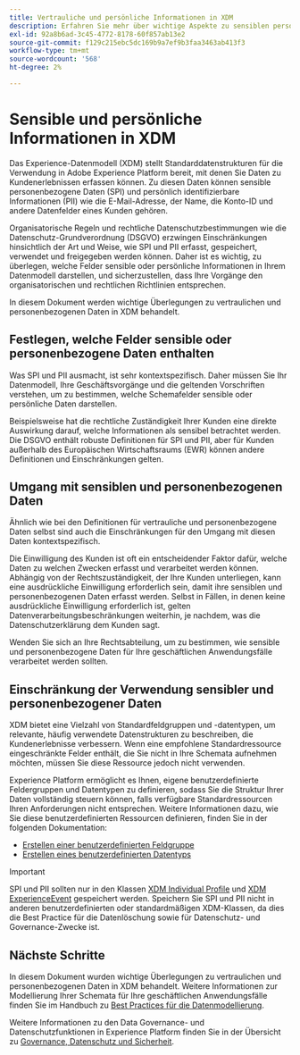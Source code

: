 ```yaml
---
title: Vertrauliche und persönliche Informationen in XDM
description: Erfahren Sie mehr über wichtige Aspekte zu sensiblen personenbezogenen Daten (SPI) und persönlich identifizierbaren Informationen (PII) im Experience-Datenmodell (XDM).
exl-id: 92a8b6ad-3c45-4772-8178-60f857ab13e2
source-git-commit: f129c215ebc5dc169b9a7ef9b3faa3463ab413f3
workflow-type: tm+mt
source-wordcount: '568'
ht-degree: 2%

---
```


# Sensible und persönliche Informationen in XDM

Das Experience-Datenmodell (XDM) stellt Standarddatenstrukturen für die Verwendung in Adobe Experience Platform bereit, mit denen Sie Daten zu Kundenerlebnissen erfassen können. Zu diesen Daten können sensible personenbezogene Daten (SPI) und persönlich identifizierbare Informationen (PII) wie die E-Mail-Adresse, der Name, die Konto-ID und andere Datenfelder eines Kunden gehören.

Organisatorische Regeln und rechtliche Datenschutzbestimmungen wie die Datenschutz-Grundverordnung (DSGVO) erzwingen Einschränkungen hinsichtlich der Art und Weise, wie SPI und PII erfasst, gespeichert, verwendet und freigegeben werden können. Daher ist es wichtig, zu überlegen, welche Felder sensible oder persönliche Informationen in Ihrem Datenmodell darstellen, und sicherzustellen, dass Ihre Vorgänge den organisatorischen und rechtlichen Richtlinien entsprechen.

In diesem Dokument werden wichtige Überlegungen zu vertraulichen und personenbezogenen Daten in XDM behandelt.

## Festlegen, welche Felder sensible oder personenbezogene Daten enthalten

Was SPI und PII ausmacht, ist sehr kontextspezifisch. Daher müssen Sie Ihr Datenmodell, Ihre Geschäftsvorgänge und die geltenden Vorschriften verstehen, um zu bestimmen, welche Schemafelder sensible oder persönliche Daten darstellen.

Beispielsweise hat die rechtliche Zuständigkeit Ihrer Kunden eine direkte Auswirkung darauf, welche Informationen als sensibel betrachtet werden. Die DSGVO enthält robuste Definitionen für SPI und PII, aber für Kunden außerhalb des Europäischen Wirtschaftsraums (EWR) können andere Definitionen und Einschränkungen gelten.

## Umgang mit sensiblen und personenbezogenen Daten

Ähnlich wie bei den Definitionen für vertrauliche und personenbezogene Daten selbst sind auch die Einschränkungen für den Umgang mit diesen Daten kontextspezifisch.

Die Einwilligung des Kunden ist oft ein entscheidender Faktor dafür, welche Daten zu welchen Zwecken erfasst und verarbeitet werden können. Abhängig von der Rechtszuständigkeit, der Ihre Kunden unterliegen, kann eine ausdrückliche Einwilligung erforderlich sein, damit ihre sensiblen und personenbezogenen Daten erfasst werden. Selbst in Fällen, in denen keine ausdrückliche Einwilligung erforderlich ist, gelten Datenverarbeitungsbeschränkungen weiterhin, je nachdem, was die Datenschutzerklärung dem Kunden sagt.

Wenden Sie sich an Ihre Rechtsabteilung, um zu bestimmen, wie sensible und personenbezogene Daten für Ihre geschäftlichen Anwendungsfälle verarbeitet werden sollten.

## Einschränkung der Verwendung sensibler und personenbezogener Daten

XDM bietet eine Vielzahl von Standardfeldgruppen und -datentypen, um relevante, häufig verwendete Datenstrukturen zu beschreiben, die Kundenerlebnisse verbessern. Wenn eine empfohlene Standardressource eingeschränkte Felder enthält, die Sie nicht in Ihre Schemata aufnehmen möchten, müssen Sie diese Ressource jedoch nicht verwenden.

Experience Platform ermöglicht es Ihnen, eigene benutzerdefinierte Feldergruppen und Datentypen zu definieren, sodass Sie die Struktur Ihrer Daten vollständig steuern können, falls verfügbare Standardressourcen Ihren Anforderungen nicht entsprechen. Weitere Informationen dazu, wie Sie diese benutzerdefinierten Ressourcen definieren, finden Sie in der folgenden Dokumentation:

* [Erstellen einer benutzerdefinierten Feldgruppe](../ui/resources/field-groups.md#create)
* [Erstellen eines benutzerdefinierten Datentyps](../ui/resources/data-types.md#create)

<!-- (To include once features are available)
* Marking fields as sensitive
* Remove fields from standard field groups pre-ingestion
* Deprecate fields post-ingestion
-->

>[!IMPORTANT]
>
>SPI und PII sollten nur in den Klassen [XDM Individual Profile](../classes/individual-profile.md) und [XDM ExperienceEvent](../classes/experienceevent.md) gespeichert werden. Speichern Sie SPI und PII nicht in anderen benutzerdefinierten oder standardmäßigen XDM-Klassen, da dies die Best Practice für die Datenlöschung sowie für Datenschutz- und Governance-Zwecke ist.

## Nächste Schritte

In diesem Dokument wurden wichtige Überlegungen zu vertraulichen und personenbezogenen Daten in XDM behandelt. Weitere Informationen zur Modellierung Ihrer Schemata für Ihre geschäftlichen Anwendungsfälle finden Sie im Handbuch zu [Best Practices für die Datenmodellierung](./best-practices.md).

Weitere Informationen zu den Data Governance- und Datenschutzfunktionen in Experience Platform finden Sie in der Übersicht zu [Governance, Datenschutz und Sicherheit](../../landing/governance-privacy-security/overview.md).
